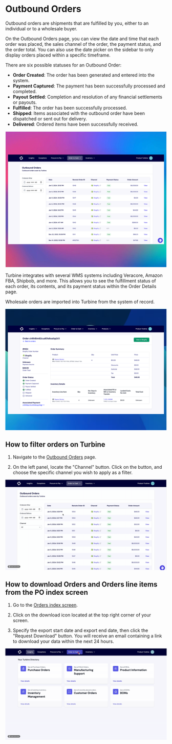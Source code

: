 # Outbound Orders

Outbound orders are shipments that are fulfilled by you, either to an individual or to a wholesale buyer. 

On the Outbound Orders page, you can view the date and time that each order was placed, the sales channel of the order, the payment status, and the order total. You can also use the date picker on the sidebar to only display orders placed within a specific timeframe.

There are six possible statuses for an Outbound Order:

* **Order Created**: The order has been generated and entered into the system.
* **Payment Captured**: The payment has been successfully processed and completed.
* **Payout Settled**: Completion and resolution of any financial settlements or payouts.
* **Fulfilled**: The order has been successfully processed.
* **Shipped**: Items associated with the outbound order have been dispatched or sent out for delivery.
* **Delivered**: Ordered items have been successfully received.

![Order Index Page](../../static/img/outbound_orders.png)

Turbine integrates with several WMS systems including Veracore, Amazon FBA, Shipbob, and more. This allows you to see the fulfillment status of each order, its contents, and its payment status within the Order Details page.

Wholesale orders are imported into Turbine from the system of record.

![Order Index Page](../../static/img/order_details_2.png)

## How to filter orders on Turbine

1. Navigate to the [Outbound Orders](https://app.helloturbine.com/app/outbound-orders) page.

2. On the left panel, locate the "Channel" button. Click on the button, and choose the specific channel you wish to apply as a filter.

![Order Index Page](../../static/img/filter_order.gif)

## How to download Orders and Orders line items from the PO index screen 

1. Go to the [Orders index screen](https://app.helloturbine.com/app/outbound-orders).

2. Click on the download icon located at the top right corner of your screen.

3. Specify the export start date and export end date, then click the "Request Download" button. You will receive an email containing a link to download your data within the next 24 hours.

![Order Index Page](../../static/img/download_orders.gif)
